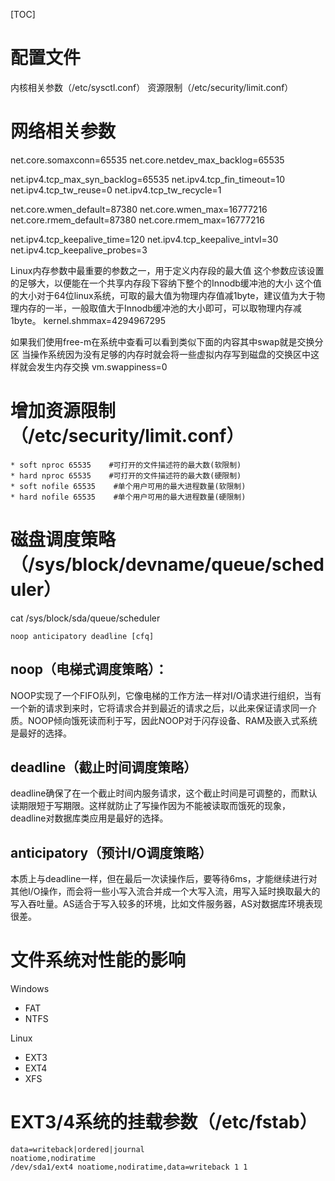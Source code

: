 [TOC]

# 配置文件
内核相关参数（/etc/sysctl.conf）
资源限制（/etc/security/limit.conf）
# 网络相关参数
net.core.somaxconn=65535
net.core.netdev_max_backlog=65535

net.ipv4.tcp_max_syn_backlog=65535
net.ipv4.tcp_fin_timeout=10
net.ipv4.tcp_tw_reuse=0
net.ipv4.tcp_tw_recycle=1

net.core.wmen_default=87380
net.core.wmen_max=16777216
net.core.rmem_default=87380
net.core.rmem_max=16777216

net.ipv4.tcp_keepalive_time=120
net.ipv4.tcp_keepalive_intvl=30
net.ipv4.tcp_keepalive_probes=3

Linux内存参数中最重要的参数之一，用于定义内存段的最大值
这个参数应该设置的足够大，以便能在一个共享内存段下容纳下整个的Innodb缓冲池的大小
这个值的大小对于64位linux系统，可取的最大值为物理内存值减1byte，建议值为大于物理内存的一半，一般取值大于Innodb缓冲池的大小即可，可以取物理内存减1byte。
kernel.shmmax=4294967295

如果我们使用free-m在系统中查看可以看到类似下面的内容其中swap就是交换分区
当操作系统因为没有足够的内存时就会将一些虚拟内存写到磁盘的交换区中这样就会发生内存交换
vm.swappiness=0

# 增加资源限制（/etc/security/limit.conf）
```
* soft nproc 65535    #可打开的文件描述符的最大数(软限制)
* hard nproc 65535    #可打开的文件描述符的最大数(硬限制)
* soft nofile 65535    #单个用户可用的最大进程数量(软限制)
* hard nofile 65535    #单个用户可用的最大进程数量(硬限制)
```
# 磁盘调度策略（/sys/block/devname/queue/scheduler）
cat /sys/block/sda/queue/scheduler
```
noop anticipatory deadline [cfq]
```
## noop（电梯式调度策略）：
NOOP实现了一个FIFO队列，它像电梯的工作方法一样对I/O请求进行组织，当有一个新的请求到来时，它将请求合并到最近的请求之后，以此来保证请求同一介质。NOOP倾向饿死读而利于写，因此NOOP对于闪存设备、RAM及嵌入式系统是最好的选择。
## deadline（截止时间调度策略）
deadline确保了在一个截止时间内服务请求，这个截止时间是可调整的，而默认读期限短于写期限。这样就防止了写操作因为不能被读取而饿死的现象，deadline对数据库类应用是最好的选择。
## anticipatory（预计I/O调度策略）
本质上与deadline一样，但在最后一次读操作后，要等待6ms，才能继续进行对其他I/O操作，而会将一些小写入流合并成一个大写入流，用写入延时换取最大的写入吞吐量。AS适合于写入较多的环境，比如文件服务器，AS对数据库环境表现很差。

# 文件系统对性能的影响
Windows
+ FAT
+ NTFS

Linux
+ EXT3
+ EXT4
+ XFS

# EXT3/4系统的挂载参数（/etc/fstab）
```
data=writeback|ordered|journal
noatiome,nodiratime
/dev/sda1/ext4 noatiome,nodiratime,data=writeback 1 1
```
